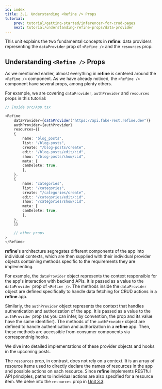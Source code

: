 ```yaml
---
id: index
title: 3.1. Understanding <Refine /> Props
tutorial:
    prev: tutorial/getting-started/inferencer-for-crud-pages
    next: tutorial/understanding-refine-props/data-provider
---
```



This unit explains the two fundamental concepts in **refine**: data providers representing the `dataProvider` prop of `<Refine />` and the `resources` prop.

## Understanding `<Refine />` Props

As we mentioned earlier, almost everything in **refine** is centered around the `<Refine />` component. As we have already noticed, the `<Refine />` component have several props, among plenty others.

For example, we are covering `dataProvider`, `authProvider` and `resources` props in this tutorial:

```TypeScript
// Inside src/App.tsx

<Refine
    dataProvider={dataProvider("https://api.fake-rest.refine.dev")}
    authProvider={authProvider}
    resources={[
    {
        name: "blog_posts",
        list: "/blog-posts",
        create: "/blog-posts/create",
        edit: "/blog-posts/edit/:id",
        show: "/blog-posts/show/:id",
        meta: {
        canDelete: true,
        },
    },
    {
        name: "categories",
        list: "/categories",
        create: "/categories/create",
        edit: "/categories/edit/:id",
        show: "/categories/show/:id",
        meta: {
        canDelete: true,
        },
    },
    ]}

    // other props
>
</Refine>
```

**refine**'s architecture segregates different components of the app into individual contexts, which are then supplied with their individual provider objects containing methods specific to the requirements they are implementing.

For example, the `dataProvider` object represents the context responsible for the app's interaction with backend APIs. It is passed as a value to the `dataProvider` prop of `<Refine />`. The methods inside the `dataProvider` object are defined specifically to handle data fetching for CRUD actions in a **refine** app.

Similarly, the `authProvider` object represents the context that handles authentication and authorization of the app. It is passed as a value to the `authProvider` prop (as you can infer, by convention, the prop and its value have the same identifier). The methods of the `authProvider` object are defined to handle authentication and authorization in a **refine** app. Then, these methods are accessible from consumer components via correspondnig hooks.

We dive into detailed implementations of these provider objects and hooks in the upcoming posts.

The `resources` prop, in contrast, does not rely on a context. It is an array of resource items used to directly declare the names of resources in the app and possible actions on each resource. Since **refine** implements RESTful API principles, paths to individual actions are also specified for a resource item. We delve into the `resources` prop in [Unit 3.3](https://refine.new).